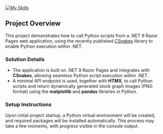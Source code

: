 [![My Skills](https://skillicons.dev/icons?i=dotnet,py,htmx,js)](https://skillicons.dev)

## Project Overview

This project demonstrates how to call Python scripts from a .NET 9 Razor Pages web application, using the recently published [CSnakes](https://github.com/tonybaloney/CSnakes) library to enable Python execution within .NET.

### Solution Details

- The application is built on .NET 9 Razor Pages and integrates with **CSnakes**, allowing seamless Python script execution within .NET.
- A minimal API endpoint is used, together with **HTMX**, to call Python scripts and return dynamically generated stock graph images (PNG format) using the **matplotlib** and **pandas** libraries in Python.

### Setup Instructions

Upon initial project startup, a Python virtual environment will be created, and required packages will be installed automatically. This process may take a few moments, with progress visible in the console output.
